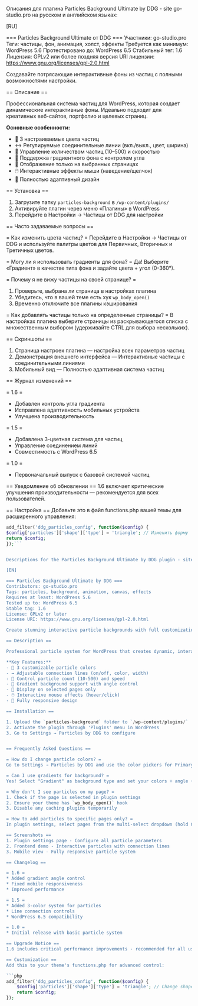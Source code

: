 Описания для плагина Particles Background Ultimate by DDG - site go-studio.pro на русском и английском языках:

[RU]

=== Particles Background Ultimate от DDG ===
Участники: go-studio.pro
Теги: частицы, фон, анимация, холст, эффекты
Требуется как минимум: WordPress 5.6
Протестировано до: WordPress 6.5
Стабильный тег: 1.6
Лицензия: GPLv2 или более поздняя версия
URI лицензии: https://www.gnu.org/licenses/gpl-2.0.html

Создавайте потрясающие интерактивные фоны из частиц с полными возможностями настройки.

== Описание ==

Профессиональная система частиц для WordPress, которая создает динамические интерактивные фоны. Идеально подходит для креативных веб-сайтов, портфолио и целевых страниц.

**Основные особенности:**
- 🎨 3 настраиваемых цвета частиц
- ↔️ Регулируемые соединительные линии (вкл./выкл., цвет, ширина)
- 🚀 Управление количеством частиц (10–500) и скоростью
- 🌈 Поддержка градиентного фона с контролем угла
- 📌 Отображение только на выбранных страницах
- 🖱️ Интерактивные эффекты мыши (наведение/щелчок)
- 📱 Полностью адаптивный дизайн

== Установка ==

1. Загрузите папку `particles-background` в `/wp-content/plugins/`
2. Активируйте плагин через меню «Плагины» в WordPress
3. Перейдите в Настройки → Частицы от DDG для настройки

== Часто задаваемые вопросы ==

= Как изменить цвета частиц? =
Перейдите в Настройки → Частицы от DDG и используйте палитры цветов для Первичных, Вторичных и Третичных цветов.

= Могу ли я использовать градиенты для фона? =
Да! Выберите «Градиент» в качестве типа фона и задайте цвета + угол (0-360°).

= Почему я не вижу частицы на своей странице? =
1. Проверьте, выбрана ли страница в настройках плагина
2. Убедитесь, что в вашей теме есть хук `wp_body_open()`
3. Временно отключите все плагины кэширования

= Как добавлять частицы только на определенные страницы? =
В настройках плагина выберите страницы из раскрывающегося списка с множественным выбором (удерживайте CTRL для выбора нескольких).

== Скриншоты ==
1. Страница настроек плагина — настройка всех параметров частиц
2. Демонстрация внешнего интерфейса — Интерактивные частицы с соединительными линиями
3. Мобильный вид — Полностью адаптивная система частиц

== Журнал изменений ==

= 1.6 =
* Добавлен контроль угла градиента
* Исправлена ​​адаптивность мобильных устройств
* Улучшена производительность

= 1.5 =
* Добавлена ​​3-цветная система для частиц
* Управление соединением линий
* Совместимость с WordPress 6.5

= 1.0 =
* Первоначальный выпуск с базовой системой частиц

== Уведомление об обновлении ==
1.6 включает критические улучшения производительности — рекомендуется для всех пользователей.

== Настройка ==
Добавьте это в файл functions.php вашей темы для расширенного управления:

```php
add_filter('ddg_particles_config', function($config) {
$config['particles']['shape']['type'] = 'triangle'; // Изменить форму
return $config;
});```


Descriptions for the Particles Background Ultimate by DDG plugin - site go-studio.pro in Russian and English:

[EN]

=== Particles Background Ultimate by DDG ===
Contributors: go-studio.pro
Tags: particles, background, animation, canvas, effects
Requires at least: WordPress 5.6
Tested up to: WordPress 6.5
Stable tag: 1.6
License: GPLv2 or later
License URI: https://www.gnu.org/licenses/gpl-2.0.html

Create stunning interactive particle backgrounds with full customization options.

== Description ==

Professional particle system for WordPress that creates dynamic, interactive backgrounds. Perfect for creative websites, portfolios, and landing pages.

**Key Features:**
- 🎨 3 customizable particle colors
- ↔️ Adjustable connection lines (on/off, color, width)
- 🚀 Control particle count (10-500) and speed
- 🌈 Gradient background support with angle control
- 📌 Display on selected pages only
- 🖱️ Interactive mouse effects (hover/click)
- 📱 Fully responsive design

== Installation ==

1. Upload the `particles-background` folder to `/wp-content/plugins/`
2. Activate the plugin through 'Plugins' menu in WordPress
3. Go to Settings → Particles by DDG to configure


== Frequently Asked Questions ==

= How do I change particle colors? =
Go to Settings → Particles by DDG and use the color pickers for Primary, Secondary and Tertiary colors.

= Can I use gradients for background? =
Yes! Select "Gradient" as background type and set your colors + angle (0-360°).

= Why don't I see particles on my page? =
1. Check if the page is selected in plugin settings
2. Ensure your theme has `wp_body_open()` hook
3. Disable any caching plugins temporarily

= How to add particles to specific pages only? =
In plugin settings, select pages from the multi-select dropdown (hold CTRL for multiple).

== Screenshots ==
1. Plugin settings page - Configure all particle parameters
2. Frontend demo - Interactive particles with connection lines
3. Mobile view - Fully responsive particle system

== Changelog ==

= 1.6 =
* Added gradient angle control
* Fixed mobile responsiveness
* Improved performance

= 1.5 =
* Added 3-color system for particles
* Line connection controls
* WordPress 6.5 compatibility

= 1.0 =
* Initial release with basic particle system

== Upgrade Notice ==
1.6 includes critical performance improvements - recommended for all users.

== Customization ==
Add this to your theme's functions.php for advanced control:

```php
add_filter('ddg_particles_config', function($config) {
    $config['particles']['shape']['type'] = 'triangle'; // Change shape
    return $config;
});
```
